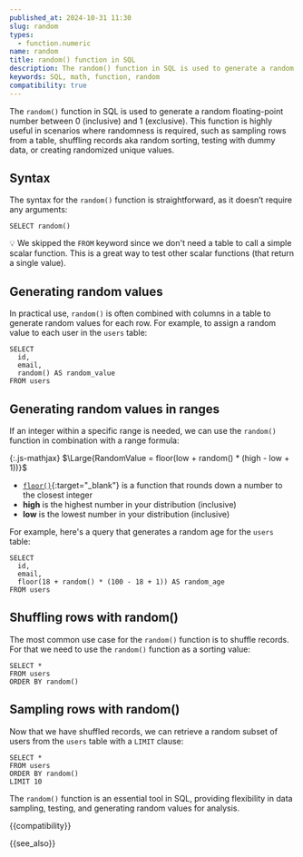 ```yaml
---
published_at: 2024-10-31 11:30
slug: random
types:
  - function.numeric
name: random
title: random() function in SQL
description: The random() function in SQL is used to generate a random floating-point number between 0 and 1.
keywords: SQL, math, function, random
compatibility: true
---
```


The `random()` function in SQL is used to generate a random floating-point number between 0 (inclusive) and 1 (exclusive). This function is highly useful in scenarios where randomness is required, such as sampling rows from a table, shuffling records aka random sorting, testing with dummy data, or creating randomized unique values.

## Syntax

The syntax for the `random()` function is straightforward, as it doesn’t require any arguments:

~~~pgsql
SELECT random()
~~~

:bulb: We skipped the `FROM` keyword since we don't need a table to call a simple scalar function. This is a great way to test other scalar functions (that return a single value).

## Generating random values

In practical use, `random()` is often combined with columns in a table to generate random values for each row. For example, to assign a random value to each user in the `users` table:

~~~pgsql
SELECT
  id,
  email,
  random() AS random_value
FROM users
~~~

## Generating random values in ranges

If an integer within a specific range is needed, we can use the `random()` function in combination with a range formula:

{:.js-mathjax}
  $\Large{RandomValue = floor(low + random() * (high - low + 1))}$

* [`floor()`](/mdn/floor){:target="_blank"} is a function that rounds down a number to the closest integer
* **high** is the highest number in your distribution (inclusive)
* **low** is the lowest number in your distribution (inclusive)

For example, here's a query that generates a random age for the `users` table:

~~~pgsql
SELECT
  id,
  email,
  floor(18 + random() * (100 - 18 + 1)) AS random_age
FROM users
~~~

## Shuffling rows with random()

The most common use case for the `random()` function is to shuffle records. For that we need to use the `random()` function as a sorting value:

~~~pgsql
SELECT *
FROM users
ORDER BY random()
~~~

## Sampling rows with random()

Now that we have shuffled records, we can retrieve a random subset of users from the `users` table with a `LIMIT` clause:

~~~pgsql
SELECT *
FROM users
ORDER BY random()
LIMIT 10
~~~

The `random()` function is an essential tool in SQL, providing flexibility in data sampling, testing, and generating random values for analysis.

{{compatibility}}

{{see_also}}
